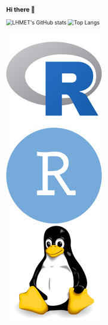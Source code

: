 ### Hi there 👋

![LHMET's GitHub stats](https://github-readme-stats.vercel.app/api?username=lhmet&count_private=true&show_icons=true&theme=maroongold)
![Top Langs](https://github-readme-stats.vercel.app/api/top-langs/?username=lhmet&theme=maroongold&layout=compact)

![R](https://github.com/devicons/devicon/blob/master/icons/r/r-original.svg)
![RStudio](https://github.com/devicons/devicon/blob/master/icons/rstudio/rstudio-original.svg)
![Linux](https://github.com/devicons/devicon/blob/master/icons/linux/linux-original.svg)


<!--
**lhmet/lhmet** is a ✨ _special_ ✨ repository because its `README.md` (this file) appears on your GitHub profile.

Here are some ideas to get you started:

- 🔭 I’m currently working on ...
- 🌱 I’m currently learning ...
- 👯 I’m looking to collaborate on ...
- 🤔 I’m looking for help with ...
- 💬 Ask me about ...
- 📫 How to reach me: ...
- 😄 Pronouns: ...
- ⚡ Fun fact: ...
-->
